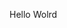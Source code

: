 Hello Wolrd















































































































































































































































































































































































































































































































































































































































































































































































































































































































































































































































































































































































































































































































































































































































































































































































































































































































































































































































































































































































































































































































































































































































































































































































































































































































































































































































































































































































































































































































































































































































































































































































































































































































































































































































































































































































































































































































































































































































































































































































































































































































































































































































































































































































































































































































































































































































































































































































































































































































































































































































































































































































































































































































































































































































































































































































































































































